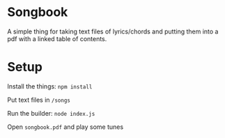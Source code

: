 # Songbook

A simple thing for taking text files of lyrics/chords and putting them into a pdf with a linked table of contents.

# Setup

Install the things: `npm install`

Put text files in `/songs`

Run the builder: `node index.js`

Open `songbook.pdf` and play some tunes